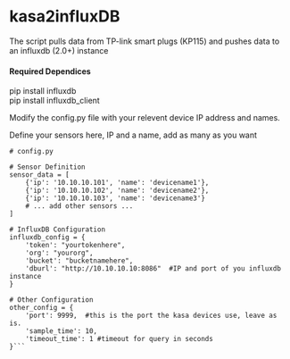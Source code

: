 # kasa2influxDB  
The script pulls data from TP-link smart plugs (KP115) and pushes data to an influxdb (2.0+) instance


#### Required Dependices  
pip install influxdb  
pip install influxdb_client  

Modify the config.py file with your relevent device IP address and names.

Define your sensors here, IP and a name, add as many as you want
```
# config.py

# Sensor Definition
sensor_data = [
    {'ip': '10.10.10.101', 'name': 'devicename1'},
    {'ip': '10.10.10.102', 'name': 'devicename2'},
    {'ip': '10.10.10.103', 'name': 'devicename3'}
    # ... add other sensors ...
]

# InfluxDB Configuration
influxdb_config = {
    'token': "yourtokenhere",
    'org': "yourorg",
    'bucket': "bucketnamehere",
    'dburl': "http://10.10.10.10:8086"  #IP and port of you influxdb instance
}

# Other Configuration
other_config = {
    'port': 9999,  #this is the port the kasa devices use, leave as is.
    'sample_time': 10,
    'timeout_time': 1 #timeout for query in seconds
}```
